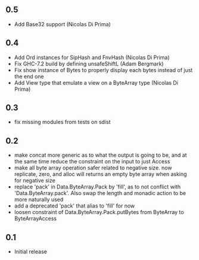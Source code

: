 ## 0.5

* Add Base32 support (Nicolas Di Prima)

## 0.4

* Add Ord instances for SipHash and FnvHash (Nicolas Di Prima)
* Fix GHC-7.2 build by defining unsafeShiftL (Adam Bergmark)
* Fix show instance of Bytes to properly display each bytes instead of just the end one
* Add View type that emulate a view on a ByteArray type (Nicolas Di Prima)

## 0.3

* fix missing modules from tests on sdist

## 0.2

* make concat more generic as to what the output is going to be, and at the same
  time reduce the constraint on the input to just Access
* make all byte array operation safer related to negative size. now replicate, zero, and alloc will returns
  an empty byte array when asking for negative size
* replace 'pack' in Data.ByteArray.Pack by 'fill', as to not conflict with 'Data.ByteArray.pack'.
  Also swap the length and monadic action to be more naturally used
* add a deprecated 'pack' that alias to 'fill' for now
* loosen constraint of Data.ByteArray.Pack.putBytes from ByteArray to ByteArrayAccess

## 0.1

* Initial release
